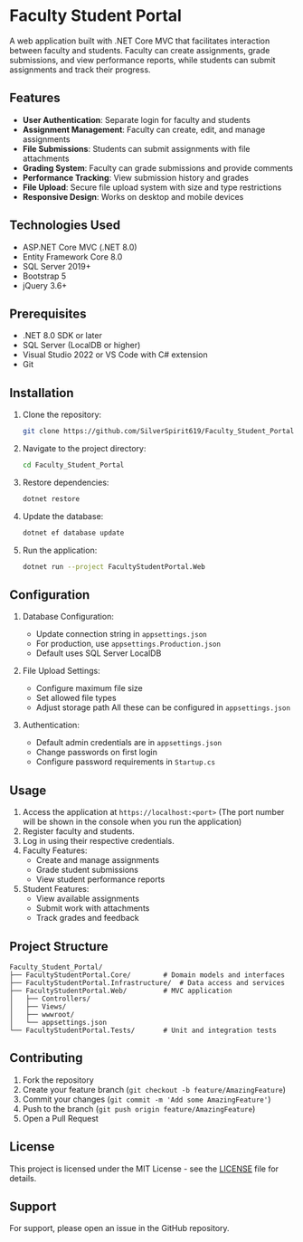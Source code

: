 # Faculty Student Portal

A web application built with .NET Core MVC that facilitates interaction between faculty and students. Faculty can create assignments, grade submissions, and view performance reports, while students can submit assignments and track their progress.

## Features

- **User Authentication**: Separate login for faculty and students
- **Assignment Management**: Faculty can create, edit, and manage assignments
- **File Submissions**: Students can submit assignments with file attachments
- **Grading System**: Faculty can grade submissions and provide comments
- **Performance Tracking**: View submission history and grades
- **File Upload**: Secure file upload system with size and type restrictions
- **Responsive Design**: Works on desktop and mobile devices

## Technologies Used

- ASP.NET Core MVC (.NET 8.0)
- Entity Framework Core 8.0
- SQL Server 2019+
- Bootstrap 5
- jQuery 3.6+

## Prerequisites

- .NET 8.0 SDK or later
- SQL Server (LocalDB or higher)
- Visual Studio 2022 or VS Code with C# extension
- Git

## Installation

1. Clone the repository:
   ```bash
   git clone https://github.com/SilverSpirit619/Faculty_Student_Portal.git
   ```

2. Navigate to the project directory:
   ```bash
   cd Faculty_Student_Portal
   ```

3. Restore dependencies:
   ```bash
   dotnet restore
   ```

4. Update the database:
   ```bash
   dotnet ef database update
   ```

5. Run the application:
   ```bash
   dotnet run --project FacultyStudentPortal.Web
   ```

## Configuration

1. Database Configuration:
   - Update connection string in `appsettings.json`
   - For production, use `appsettings.Production.json`
   - Default uses SQL Server LocalDB

2. File Upload Settings:
   - Configure maximum file size
   - Set allowed file types
   - Adjust storage path
   All these can be configured in `appsettings.json`

3. Authentication:
   - Default admin credentials are in `appsettings.json`
   - Change passwords on first login
   - Configure password requirements in `Startup.cs`

## Usage

1. Access the application at `https://localhost:<port>` (The port number will be shown in the console when you run the application)
2. Register faculty and students.
3. Log in using their respective credentials.
4. Faculty Features:
   - Create and manage assignments
   - Grade student submissions
   - View student performance reports
5. Student Features:
   - View available assignments
   - Submit work with attachments
   - Track grades and feedback

## Project Structure

```
Faculty_Student_Portal/
├── FacultyStudentPortal.Core/        # Domain models and interfaces
├── FacultyStudentPortal.Infrastructure/  # Data access and services
├── FacultyStudentPortal.Web/         # MVC application
│   ├── Controllers/
│   ├── Views/
│   ├── wwwroot/
│   └── appsettings.json
└── FacultyStudentPortal.Tests/       # Unit and integration tests
```

## Contributing

1. Fork the repository
2. Create your feature branch (`git checkout -b feature/AmazingFeature`)
3. Commit your changes (`git commit -m 'Add some AmazingFeature'`)
4. Push to the branch (`git push origin feature/AmazingFeature`)
5. Open a Pull Request

## License

This project is licensed under the MIT License - see the [LICENSE](LICENSE) file for details.

## Support

For support, please open an issue in the GitHub repository. 
